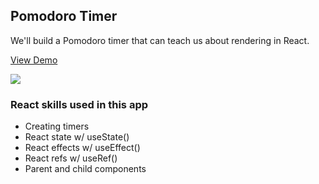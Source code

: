 ## Pomodoro Timer

We'll build a Pomodoro timer that can teach us about rendering in React.

[View Demo](https://svensktutby-pomodoro.netlify.app/)

[![](https://scotch-res.cloudinary.com/video/upload/vs_50,dl_200,e_loop/v1592352061/01_-_pomodoro_uwan1y.gif)](https://learn.chrisoncode.io/courses/10-react-apps-series-a/348620-01-pomodoro/992082-00-pomodoro-preview)

### React skills used in this app

- Creating timers
- React state w/ useState()
- React effects w/ useEffect()
- React refs w/ useRef()
- Parent and child components
